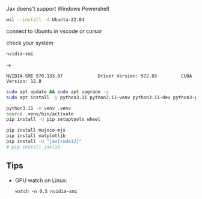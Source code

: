 
Jax doens't support Windows
Powershell
```bash
wsl --install -d Ubuntu-22.04
```


connect to Ubuntu in vscode or cursor

check your system
```shell
nvidia-smi
```
->
```
NVIDIA-SMI 570.133.07             Driver Version: 572.83         CUDA Version: 12.8  
```

```bash
sudo apt update && sudo apt upgrade -y
sudo apt install -y python3.11 python3.11-venv python3.11-dev python3-pip
```

```bash
python3.11 -m venv .venv
source .venv/bin/activate
pip install -U pip setuptools wheel
```

```bash
pip install mujoco-mjx
pip install matplotlib
pip install -U "jax[cuda12]"
# pip install jaxlib
```


## Tips

- GPU watch on Linux:
    ```
    watch -n 0.5 nvidia-smi
    ```